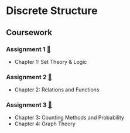 # Discrete Structure
## Coursework
### Assignment 1 [:paperclip:](https://github.com/nawwarahauni/Year1_Sem1/blob/main/Discrete%20Structure/Assignment%201.pdf)
- Chapter 1: Set Theory & Logic
### Assignment 2 [:paperclip:](https://github.com/nawwarahauni/Year1_Sem1/blob/main/Discrete%20Structure/Assignment%202.pdf)
- Chapter 2: Relations and Functions
### Assignment 3 [:paperclip:](https://github.com/nawwarahauni/Year1_Sem1/blob/main/Discrete%20Structure/Assignment%203.pdf)
- Chapter 3: Counting Methods and Probability
- Chapter 4: Graph Theory

